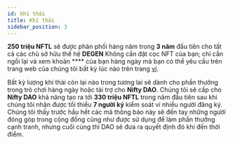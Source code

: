 ```yaml
---
id: khí thải
title: Khí thải
sidebar_position: 3
---
```


**250 triệu NFTL** sẽ được phân phối hàng năm trong **3 năm** đầu tiên cho tất cả các chủ sở hữu thế hệ **DEGEN** Không cần đặt cọc NFT của bạn; chỉ cần ngồi lại và xem khoản **** của bạn hàng ngày mà bạn có thể yêu cầu trên trang web của chúng tôi bất kỳ lúc nào trên trang [ví](https://nifty-league.com/wallet).

Bất kỳ lượng khí thải còn lại nào trong tương lai sẽ dành cho phần thưởng trong trò chơi hàng ngày hoặc tài trợ cho **Nifty DAO**. Chúng tôi sẽ cấp cho **Nifty DAO** khả năng tạo ra tới **330 triệu NFTL** trong năm đầu tiên sau khi chúng tôi nhận được tối thiểu **7 người ký** kiểm soát ví nhiều người đăng ký. Chúng tôi thấy trước hầu hết các mã thông báo này sẽ đến tay những người đóng góp trong cộng đồng cũng như được sử dụng để làm phần thưởng cạnh tranh, nhưng cuối cùng thì DAO sẽ đưa ra quyết định đó khi đến thời điểm.
